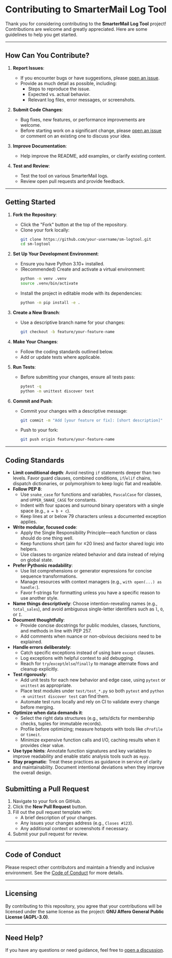# Contributing to SmarterMail Log Tool

Thank you for considering contributing to the **SmarterMail Log Tool** project! Contributions are welcome and greatly appreciated. Here are some guidelines to help you get started.

---

## How Can You Contribute?
1. **Report Issues**:
   - If you encounter bugs or have suggestions, please [open an issue](https://github.com/T313C0mun1s7/sm-logtool/issues).
   - Provide as much detail as possible, including:
     - Steps to reproduce the issue.
     - Expected vs. actual behavior.
     - Relevant log files, error messages, or screenshots.

2. **Submit Code Changes**:
   - Bug fixes, new features, or performance improvements are welcome.
   - Before starting work on a significant change, please [open an issue](https://github.com/T313C0mun1s7/sm-logtool/issues) or comment on an existing one to discuss your idea.

3. **Improve Documentation**:
   - Help improve the README, add examples, or clarify existing content.

4. **Test and Review**:
   - Test the tool on various SmarterMail logs.
   - Review open pull requests and provide feedback.

---

## Getting Started
1. **Fork the Repository**:
   - Click the "Fork" button at the top of the repository.
   - Clone your fork locally:
     ```bash
     git clone https://github.com/your-username/sm-logtool.git
     cd sm-logtool
     ```

2. **Set Up Your Development Environment**:
   - Ensure you have Python 3.10+ installed.
   - (Recommended) Create and activate a virtual environment:
     ```bash
     python -m venv .venv
     source .venv/bin/activate
     ```
   - Install the project in editable mode with its dependencies:
     ```bash
     python -m pip install -e .
     ```

3. **Create a New Branch**:
   - Use a descriptive branch name for your changes:
     ```bash
     git checkout -b feature/your-feature-name
     ```

4. **Make Your Changes**:
   - Follow the coding standards outlined below.
   - Add or update tests where applicable.

5. **Run Tests**:
   - Before submitting your changes, ensure all tests pass:
     ```bash
     pytest -q
     python -m unittest discover test
     ```

6. **Commit and Push**:
   - Commit your changes with a descriptive message:
     ```bash
     git commit -m "Add [your feature or fix]: [short description]"
     ```
   - Push to your fork:
     ```bash
     git push origin feature/your-feature-name
     ```

---

## Coding Standards

- **Limit conditional depth**: Avoid nesting `if` statements deeper than two levels. Favor guard clauses, combined conditions, `if`/`elif` chains, dispatch dictionaries, or polymorphism to keep logic flat and readable.
- **Follow PEP 8**:
  - Use `snake_case` for functions and variables, `PascalCase` for classes, and `UPPER_SNAKE_CASE` for constants.
  - Indent with four spaces and surround binary operators with a single space (e.g., `a = b + c`).
  - Keep lines at or below 79 characters unless a documented exception applies.
- **Write modular, focused code**:
  - Apply the Single Responsibility Principle—each function or class should do one thing well.
  - Keep functions short (aim for ≤20 lines) and factor shared logic into helpers.
  - Use classes to organize related behavior and data instead of relying on global state.
- **Prefer Pythonic readability**:
  - Use list comprehensions or generator expressions for concise sequence transformations.
  - Manage resources with context managers (e.g., `with open(...) as handle:`).
  - Favor f-strings for formatting unless you have a specific reason to use another style.
- **Name things descriptively**: Choose intention-revealing names (e.g., `total_sales`), and avoid ambiguous single-letter identifiers such as `l`, `O`, or `I`.
- **Document thoughtfully**:
  - Provide concise docstrings for public modules, classes, functions, and methods in line with PEP 257.
  - Add comments when nuance or non-obvious decisions need to be explained.
- **Handle errors deliberately**:
  - Catch specific exceptions instead of using bare `except` clauses.
  - Log exceptions with helpful context to aid debugging.
  - Reach for `try`/`except`/`else`/`finally` to manage alternate flows and cleanup explicitly.
- **Test rigorously**:
  - Add unit tests for each new behavior and edge case, using `pytest` or `unittest` as appropriate.
  - Place test modules under `test/test_*.py` so both `pytest` and `python -m unittest discover test` can find them.
  - Automate test runs locally and rely on CI to validate every change before merging.
- **Optimize when data demands it**:
  - Select the right data structures (e.g., sets/dicts for membership checks, tuples for immutable records).
  - Profile before optimizing; measure hotspots with tools like `cProfile` or `timeit`.
  - Minimize expensive function calls and I/O, caching results when it provides clear value.
- **Use type hints**: Annotate function signatures and key variables to improve readability and enable static analysis tools such as `mypy`.
- **Stay pragmatic**: Treat these practices as guidance in service of clarity and maintainability. Document intentional deviations when they improve the overall design.

## Submitting a Pull Request
1. Navigate to your fork on GitHub.
2. Click the **New Pull Request** button.
3. Fill out the pull request template with:
   - A brief description of your changes.
   - Any issues your changes address (e.g., `Closes #123`).
   - Any additional context or screenshots if necessary.
4. Submit your pull request for review.

---

## Code of Conduct
Please respect other contributors and maintain a friendly and inclusive environment. See the [Code of Conduct](CODE_OF_CONDUCT.md) for more details.

---

## Licensing
By contributing to this repository, you agree that your contributions will be licensed under the same license as the project: **GNU Affero General Public License (AGPL-3.0)**.

---

## Need Help?
If you have any questions or need guidance, feel free to [open a discussion](https://github.com/T313C0mun1s7/sm-logtool/discussions).
